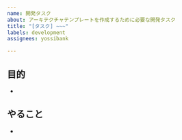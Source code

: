 ```yaml
---
name: 開発タスク
about: アーキテクチャテンプレートを作成するために必要な開発タスク
title: "[タスク] ~~~"
labels: development
assignees: yossibank

---
```


## 目的
- 

## やること
-
